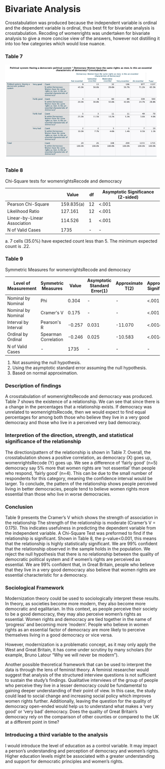 # Bivariate Analysis

Crosstabulation was produced because the independent variable is ordinal and the dependent variable is ordinal, 
thus best fit for bivariate analysis is crosstabulation. Recoding of womenrights was undertaken for bivariate analysis to give a more concise view of the answers,
however not distilling it into too few categories which would lose nuance. 

### Table 7
![alt text](Figure3.png "Figure3")

### Table 8
Chi-Square tests for womenrightsRecode and democracy

| | Value                        | df  | Asymptotic Significance (2-sided) |
|-|------------------------------|-----|----------------------------------|
| Pearson Chi-Square           | 159.835(a) | 12| <.001                        |
| Likelihood Ratio             | 127.161 |12|  <.001                        |
| Linear-by-Linear Association | 114.526 |1| <.001                        |
| N of Valid Cases             | 1735   |     -|-                             |

a. 7 cells (35.0%) have expected count less than 5. The minimum expected count is .22.

### Table 9
Symmetric Measures for womenrightsRecode and democracy

|Level of Measurement  | Symmetric Measures | Value                      | Asymptotic Standard Error(1) | Approximate T(2) | Approximate Significance |
|--|-----|----------------------------|----------------------------|-----------------|--------------------------|
| Nominal by Nominal  | Phi          | 0.304            |       -          |-| <.001                    |
| Nominal by Nominal  | Cramer's V                 | 0.175                      |     -          | - | <.001          | 
| Interval by Interval| Pearson's R                | -0.257                     | 0.031           | -11.070                  | <.001c    |
|Ordinal by Ordinal| Spearman Correlation       | -0.246                     | 0.025           | -10.583                  | <.001c      |
| N of Valid Cases           | -                      |    1735             |           -               | - | -

1. Not assuming the null hypothesis.
2. Using the asymptotic standard error assuming the null hypothesis.
3. Based on normal approximation.

### Description of findings

A crosstabulation of womenrightsRecode and democracy was produced. Table 7 shows the existence of a relationship. We can see that since there is a change in the percentages that a relationship exists. If democracy was unrelated to womenrightsRecode, then we would expect to find equal percentages for among both those who believe they live in a very good democracy and those who live in a perceived very bad democracy. 

### Interpretion of the direction, strength, and statistical significance of the relationship
The direction/pattern of the relationship is shown in Table 7. Overall, the crosstabulation shows a positive correlation, as democracy (X) goes up, womenrightsRecode (Y) goes up. We see a difference of ‘fairly good’ (n=5) democracy say 5% more that women rights are ‘not essential’ than people who respond, ‘fairly good’ (n=4). This can be due to the small number of respondents for this category, meaning the confidence interval would be larger. To conclude, the pattern of the relationship shows people perceived living in better democracies, people tend to believe women rights more essential than those who live in worse democracies. 

### Conclusion
Table 9 presents the Cramer’s V which shows the strength of association in the relationship The strength of the relationship is moderate (Cramer’s V = 0.175). This indicates usefulness in predicting the dependent variable from the independent variable. 
A Chi-Square Test was preformed to find if the relationship is significant. Shown in Table 8, the p-value<0.001, this means that the relationship is highly statistically significant. We are 99% confident that the relationship observed in the sample holds in the population. We reject the null hypothesis that there is no relationship between the quality of democratic political system and if women’s rights are perceived as essential. We are 99% confident that, in Great Britain, people who believe that they live in a very good democracy also believe that women rights are essential characteristic for a democracy.   

### Sociological Framework
Modernization theory could be used to sociologically interpret these results. In theory, as societies become more modern, they also become more democratic and egalitarian. In this context, as people perceive their society to be a good democracy, they may also perceive women’s rights as essential. Women rights and democracy are tied together in the name of ‘progress’ and becoming more ‘modern’. People who believe in women rights as an essential factor of democracy are more likely to perceive themselves living in a good democracy or vice versa. 

However, modernization is a problematic concept, as it may only apply the West and Great Britain, it has come under scrutiny by many scholars (for example, Bruno Latour “Why we will never be modern”).

Another possible theoretical framework that can be used to interpret the data is through the lens of feminist theory. A feminist researcher would suggest that analysis of the structured interview questions is not sufficient to sustain the study’s findings. Qualitative interviews of the group of people who perceive they live in a lesser democracy could be fundamental to gaining deeper understanding of their point of view. In this case, the study could lead to social change and increasing social policy which improves women rights further. Additionally, leaving the question for the quality of democracy open-ended would help us to understand what makes a ‘very good’ or ‘very bad’ democracy. Does the quality of Great Britain’s democracy rely on the comparison of other counties or compared to the UK at a different point in time?

### Introducing a third variable to the analysis
I would introduce the level of education as a control variable. It may impact a person’s understanding and perception of democracy and women’s rights. Higher education levels might be associated with a greater understanding and support for democratic principles and women’s rights.
